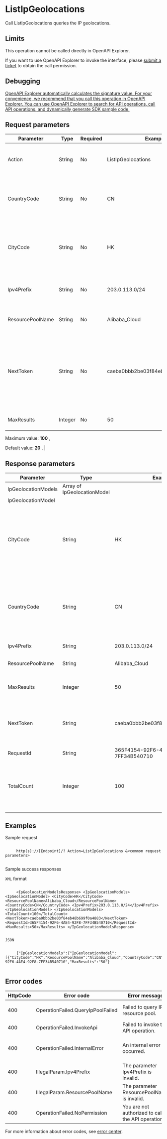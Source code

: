 # ListIpGeolocations

Call ListIpGeolocations queries the IP geolocations.

## Limits

This operation cannot be called directly in OpenAPI Explorer.

If you want to use OpenAPI Explorer to invoke the interface, please [submit a ticket](https://workorder-intl.console.aliyun.com/#/ticket/createIndex) to obtain the call permission.

## Debugging

[OpenAPI Explorer automatically calculates the signature value. For your convenience, we recommend that you call this operation in OpenAPI Explorer. You can use OpenAPI Explorer to search for API operations, call API operations, and dynamically generate SDK sample code.](https://api.aliyun.com/#product=Netana&api=ListIpGeolocations&type=RPC&version=2020-10-16)

## Request parameters

|Parameter|Type|Required|Example|Description|
|---------|----|--------|-------|-----------|
|Action|String|No|ListIpGeolocations|The operation that you want to perform. Set the value to **listIpGelocations**. |
|CountryCode|String|No|CN|The country id of the public IP address. The returned value complies with the ISO 3166 definition. |
|CityCode|String|No|HK|The city where the public IP address resides. The value of this parameter complies with the ISO 3166 definition. |
|Ipv4Prefix|String|No|203.0.113.0/24|The IPv4 CIDR block to be queried. For example: 203.0.113.0/24. |
|ResourcePoolName|String|No|Alibaba\_Cloud|Resource pool name. Value: **Alibaba\_Cloud** Or **Alibaba\_CDN**. |
|NextToken|String|No|caeba0bbb2be03f84eb48b699f0a4883|The query token. Set this parameter to the NextToken parameter value that is returned in the last API call. If no subsequent request is sent, you do not need to set this parameter. |
|MaxResults|Integer|No|50|The number of entries to return on each page.

Maximum value: **100** ,

Default value: **20** . |

## Response parameters

|Parameter|Type|Example|Description|
|---------|----|-------|-----------|
|IpGeolocationModels|Array of IpGeolocationModel| |The IP location list. |
|IpGeolocationModel| | | |
|CityCode|String|HK|The city where the public IP address resides. The value of this parameter complies with the ISO 3166 definition. |
|CountryCode|String|CN|The country id of the public IP address. The returned value complies with the ISO 3166 definition. |
|Ipv4Prefix|String|203.0.113.0/24|IPv4 address segment. |
|ResourcePoolName|String|Alibaba\_Cloud|The name of the resource pool. |
|MaxResults|Integer|50|The number of entries to return on each page. |
|NextToken|String|caeba0bbb2be03f84eb48b699f0a4883|The start Token for the next query. If the value is null, there is no next Token. |
|RequestId|String|365F4154-92F6-4AE4-92F8-7FF34B540710|The ID of the request. |
|TotalCount|Integer|100|The total number of IP addresses that are located in the specified geographical location. |

## Examples

Sample request

```

     http(s)://[Endpoint]/? Action=ListIpGeolocations &<common request parameters> 
   
```

Sample success responses

`XML` format

```

     <IpGeolocationModelsResponse> <IpGeolocationModels> <IpGeolocationModel> <CityCode>HK</CityCode> <ResourcePoolName>Alibaba_Cloud</ResourcePoolName> <CountryCode>CN</CountryCode> <Ipv4Prefix>203.0.113.0/24</Ipv4Prefix> </IpGeolocationModel> </IpGeolocationModels> <TotalCount>100</TotalCount> <NextToken>caeba0bbb2be03f84eb48b699f0a4883</NextToken> <RequestId>365F4154-92F6-4AE4-92F8-7FF34B540710</RequestId> <MaxResults>50</MaxResults> </IpGeolocationModelsResponse> 
   
```

`JSON`

```

     {"IpGeolocationModels":{"IpGeolocationModel":[{"CityCode":"HK","ResourcePoolName":"Alibaba_Cloud","CountryCode":"CN","Ipv4Prefix":"203.0.113.0/24"}]},"TotalCount":"100","NextToken":"caeba0bbb2be03f84eb48b699f0a4883","RequestId":"365F4154-92F6-4AE4-92F8-7FF34B540710","MaxResults":"50"} 
   
```

## Error codes

|HttpCode|Error code|Error message|Description|
|--------|----------|-------------|-----------|
|400|OperationFailed.QueryIpPoolFailed|Failed to query IP resource pool.|Failed to query the ip address repository.|
|400|OperationFailed.InvokeApi|Failed to invoke the API operation.|API call failed|
|400|OperationFailed.InternalError|An internal error occurred.|The error message returned because an internal error has occurred.|
|400|IllegalParam.Ipv4Prefix|The parameter Ipv4Prefix is invalid.|The specified Ipv4Prefix is invalid.|
|400|IllegalParam.ResourcePoolName|The parameter ResourcePoolName is invalid.|The parameter ResourcePoolName is invalid.|
|400|OperationFailed.NoPermission|You are not authorized to call the API operation.|You are not authorized to call the operation.|

For more information about error codes, see [error center](https://error-center.alibabacloud.com/status/product/Netana).

